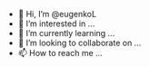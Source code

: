 - 👋 Hi, I’m @eugenkoL
- 👀 I’m interested in ...
- 🌱 I’m currently learning ...
- 💞️ I’m looking to collaborate on ...
- 📫 How to reach me ...

<!---
eugenkoL/eugenkoL is a ✨ special ✨ repository because its `README.md` (this file) appears on your GitHub profile.
You can click the Preview link to take a look at your changes.
--->
